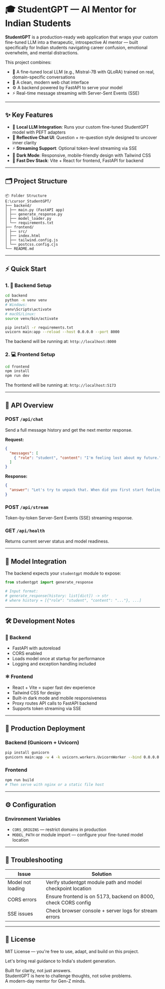 # 🎓 StudentGPT — AI Mentor for Indian Students

**StudentGPT** is a production-ready web application that wraps your custom fine-tuned LLM into a therapeutic, introspective AI mentor — built specifically for Indian students navigating career confusion, emotional overwhelm, and mental distractions.

This project combines:
- 🧠 A fine-tuned local LLM (e.g., Mistral-7B with QLoRA) trained on real, domain-specific conversations
- 💬 A clean, modern web chat interface
- ⚙️ A backend powered by FastAPI to serve your model
- ⚡ Real-time message streaming with Server-Sent Events (SSE)

---

## ✨ Key Features

- 🤖 **Local LLM Integration**: Runs your custom fine-tuned StudentGPT model with PEFT adapters
- 💬 **Reflective Chat UI**: Question + re-question style designed to uncover inner clarity
- ⚡ **Streaming Support**: Optional token-level streaming via SSE
- 🌙 **Dark Mode**: Responsive, mobile-friendly design with Tailwind CSS
- 🚀 **Fast Dev Stack**: Vite + React for frontend, FastAPI for backend

---

## 🗂️ Project Structure

```
📦 Folder Structure
E:\cursor_StudentGPT/
├── backend/
│ ├── main.py (FastAPI app)
│ ├── generate_response.py
│ ├── model_loader.py
│ └── requirements.txt
├── frontend/
│ ├── src/
│ ├── index.html
│ ├── tailwind.config.js
│ └── postcss.config.cjs
└── README.md
```

---

## ⚡ Quick Start

### 1. 🔧 Backend Setup

```bash
cd backend
python -m venv venv
# Windows:
venv\Scripts\activate
# macOS/Linux:
source venv/bin/activate

pip install -r requirements.txt
uvicorn main:app --reload --host 0.0.0.0 --port 8000
```

The backend will be running at: `http://localhost:8000`

### 2. 💻 Frontend Setup

```bash
cd frontend
npm install
npm run dev
```

The frontend will be running at: `http://localhost:5173`

---

## 🧪 API Overview

### POST `/api/chat`
Send a full message history and get the next mentor response.

**Request:**
```json
{
  "messages": [
    { "role": "student", "content": "I'm feeling lost about my future." }
  ]
}
```

**Response:**
```json
{
  "answer": "Let's try to unpack that. When did you first start feeling this way about your future?"
}
```

### POST `/api/stream`
Token-by-token Server-Sent Events (SSE) streaming response.

### GET `/api/health`
Returns current server status and model readiness.

---

## 🧠 Model Integration

The backend expects your `studentgpt` module to expose:

```python
from studentgpt import generate_response

# Input format:
# generate_response(history: list[dict]) -> str
# where history = [{"role": "student", "content": "..."}, ...]
```

---

## 🛠 Development Notes

### 🔁 Backend
- FastAPI with autoreload
- CORS enabled
- Loads model once at startup for performance
- Logging and exception handling included

### ⚛️ Frontend
- React + Vite = super fast dev experience
- Tailwind CSS for design
- Built-in dark mode and mobile responsiveness
- Proxy routes API calls to FastAPI backend
- Supports token streaming via SSE

---

## 🚀 Production Deployment

### Backend (Gunicorn + Uvicorn)
```bash
pip install gunicorn
gunicorn main:app -w 4 -k uvicorn.workers.UvicornWorker --bind 0.0.0.0:8000
```

### Frontend
```bash
npm run build
# Then serve with nginx or a static file host
```

---

## ⚙️ Configuration

### Environment Variables
- `CORS_ORIGINS` — restrict domains in production
- `MODEL_PATH` or module import — configure your fine-tuned model location

---

## 🧩 Troubleshooting

| Issue | Solution |
|-------|----------|
| Model not loading | Verify studentgpt module path and model checkpoint location |
| CORS errors | Ensure frontend is on 5173, backend on 8000, check CORS config |
| SSE issues | Check browser console + server logs for stream errors |

---

## 📜 License

MIT License — you're free to use, adapt, and build on this project.

Let's bring real guidance to India's student generation.

Built for clarity, not just answers.  
StudentGPT is here to challenge thoughts, not solve problems.  
A modern-day mentor for Gen-Z minds.